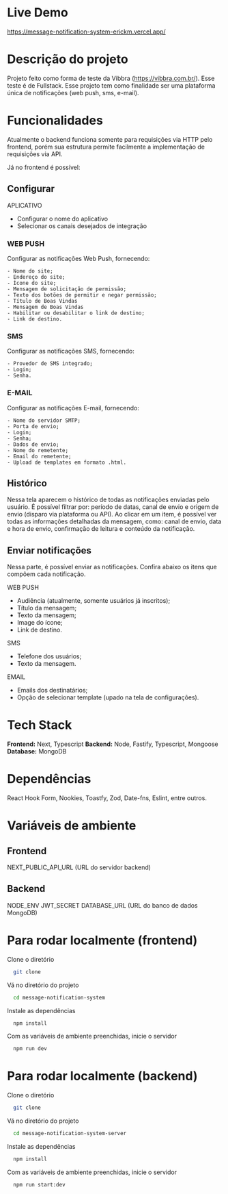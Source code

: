 # Live Demo
https://message-notification-system-erickm.vercel.app/

# Descrição do projeto
Projeto feito como forma de teste da Vibbra (https://vibbra.com.br/). Esse teste é de Fullstack.
Esse projeto tem como finalidade ser uma plataforma única de notificações (web push, sms, e-mail).

# Funcionalidades
Atualmente o backend funciona somente para requisições via HTTP pelo frontend, porém sua estrutura permite facilmente a implementação de requisições via API.

Já no frontend é possível:

## Configurar
APLICATIVO
- Configurar o nome do aplicativo
- Selecionar os canais desejados de integração

### WEB PUSH
Configurar as notificações Web Push, fornecendo:
````
- Nome do site;
- Endereço do site;
- Ícone do site;
- Mensagem de solicitação de permissão;
- Texto dos botões de permitir e negar permissão;
- Título de Boas Vindas
- Mensagem de Boas Vindas
- Habilitar ou desabilitar o link de destino;
- Link de destino.
````

### SMS
Configurar as notificações SMS, fornecendo:
````
- Provedor de SMS integrado;
- Login;
- Senha.
````

### E-MAIL
Configurar as notificações E-mail, fornecendo:
````
- Nome do servidor SMTP;
- Porta de envio;
- Login;
- Senha;
- Dados de envio;
- Nome do remetente;
- Email do remetente;
- Upload de templates em formato .html.
````

## Histórico
Nessa tela aparecem o histórico de todas as notificações enviadas pelo usuário.
É possível filtrar por: período de datas, canal de envio e origem de envio (disparo via plataforma ou API).
Ao clicar em um item, é possível ver todas as informações detalhadas da mensagem, como: canal de envio, data e hora de envio, confirmação de leitura e conteúdo da notificação.

## Enviar notificações
Nessa parte, é possível enviar as notificações. Confira abaixo os itens que compõem cada notificação.

WEB PUSH
- Audiência (atualmente, somente usuários já inscritos);
- Título da mensagem;
- Texto da mensagem;
- Image do ícone;
- Link de destino.

SMS
- Telefone dos usuários;
- Texto da mensagem.

EMAIL
- Emails dos destinatários;
- Opção de selecionar template (upado na tela de configurações).


# Tech Stack
**Frontend:** Next, Typescript
**Backend:** Node, Fastify, Typescript, Mongoose
**Database:** MongoDB


# Dependências
React Hook Form, Nookies, Toastfy, Zod, Date-fns, Eslint, entre outros.


# Variáveis de ambiente
## Frontend
NEXT_PUBLIC_API_URL (URL do servidor backend)

## Backend
NODE_ENV
JWT_SECRET
DATABASE_URL (URL do banco de dados MongoDB)

# Para rodar localmente (frontend)
Clone o diretório
```bash
  git clone 
```

Vá no diretório do projeto
```bash
  cd message-notification-system
```

Instale as dependências

```bash
  npm install
```

Com as variáveis de ambiente preenchidas, inicie o servidor

```bash
  npm run dev
```

# Para rodar localmente (backend)
Clone o diretório
```bash
  git clone 
```

Vá no diretório do projeto
```bash
  cd message-notification-system-server
```

Instale as dependências

```bash
  npm install
```

Com as variáveis de ambiente preenchidas, inicie o servidor

```bash
  npm run start:dev
```